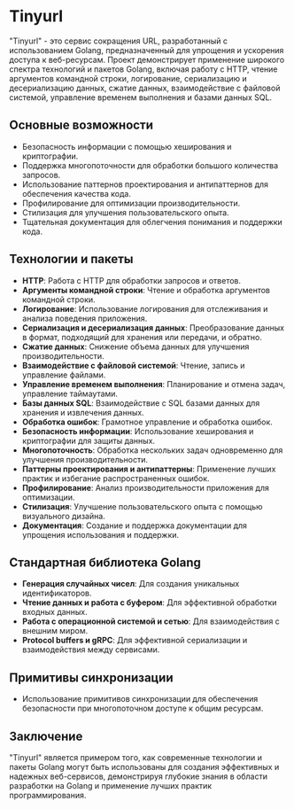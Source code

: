 # Tinyurl

"Tinyurl" - это сервис сокращения URL, разработанный с использованием Golang, предназначенный для упрощения и ускорения доступа к веб-ресурсам. Проект демонстрирует применение широкого спектра технологий и пакетов Golang, включая работу с HTTP, чтение аргументов командной строки, логирование, сериализацию и десериализацию данных, сжатие данных, взаимодействие с файловой системой, управление временем выполнения и базами данных SQL.

## Основные возможности

- Безопасность информации с помощью хеширования и криптографии.
- Поддержка многопоточности для обработки большого количества запросов.
- Использование паттернов проектирования и антипаттернов для обеспечения качества кода.
- Профилирование для оптимизации производительности.
- Стилизация для улучшения пользовательского опыта.
- Тщательная документация для облегчения понимания и поддержки кода.

## Технологии и пакеты

- **HTTP**: Работа с HTTP для обработки запросов и ответов.
- **Аргументы командной строки**: Чтение и обработка аргументов командной строки.
- **Логирование**: Использование логирования для отслеживания и анализа поведения приложения.
- **Сериализация и десериализация данных**: Преобразование данных в формат, подходящий для хранения или передачи, и обратно.
- **Сжатие данных**: Снижение объема данных для улучшения производительности.
- **Взаимодействие с файловой системой**: Чтение, запись и управление файлами.
- **Управление временем выполнения**: Планирование и отмена задач, управление таймаутами.
- **Базы данных SQL**: Взаимодействие с SQL базами данных для хранения и извлечения данных.
- **Обработка ошибок**: Грамотное управление и обработка ошибок.
- **Безопасность информации**: Использование хеширования и криптографии для защиты данных.
- **Многопоточность**: Обработка нескольких задач одновременно для улучшения производительности.
- **Паттерны проектирования и антипаттерны**: Применение лучших практик и избегание распространенных ошибок.
- **Профилирование**: Анализ производительности приложения для оптимизации.
- **Стилизация**: Улучшение пользовательского опыта с помощью визуального дизайна.
- **Документация**: Создание и поддержка документации для упрощения использования и поддержки.

## Стандартная библиотека Golang

- **Генерация случайных чисел**: Для создания уникальных идентификаторов.
- **Чтение данных и работа с буфером**: Для эффективной обработки входных данных.
- **Работа с операционной системой и сетью**: Для взаимодействия с внешним миром.
- **Protocol buffers и gRPC**: Для эффективной сериализации и взаимодействия между сервисами.

## Примитивы синхронизации

- Использование примитивов синхронизации для обеспечения безопасности при многопоточном доступе к общим ресурсам.

## Заключение

"Tinyurl" является примером того, как современные технологии и пакеты Golang могут быть использованы для создания эффективных и надежных веб-сервисов, демонстрируя глубокие знания в области разработки на Golang и применение лучших практик программирования.

